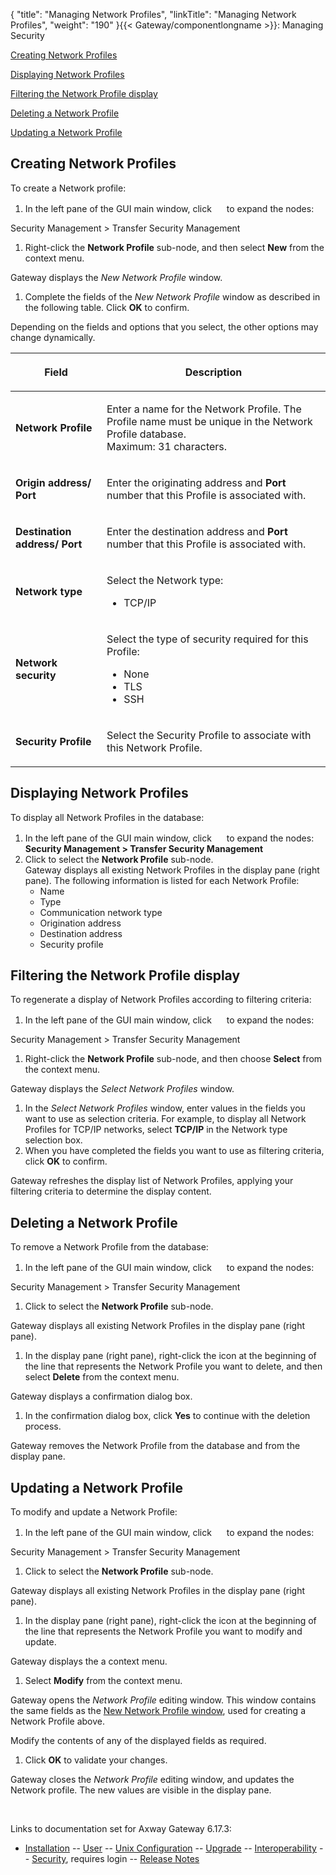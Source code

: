 {
    "title": "Managing Network Profiles",
    "linkTitle": "Managing Network Profiles",
    "weight": "190"
}{{< Gateway/componentlongname  >}}: Managing Security

[Creating Network Profiles](#Defining_Network_Profiles)

[Displaying Network Profiles](#Displaying_Net_Prof)

[Filtering the Network Profile display](#Filtering_Net_Prof_display)

[Deleting a Network Profile](#Deleting_net_prof)

[Updating a Network Profile](#Updating_Net_Prof)

<span id="Defining_Network_Profiles"></span>

## Creating Network Profiles

To create a Network profile:

1.  In the left pane of the GUI main window, click <img src="/Images/Gateway/expand_marker.gif" width="16" height="16" /> to expand the nodes:

Security Management &gt; Transfer Security Management

1.  Right-click the **Network Profile** sub-node, and then select <span style="font-weight: bold;">New</span> from the context menu.

Gateway displays the <span id="New_Network_Profile_window"></span><span style="font-style: italic;">New Network Profile</span> window.

1.  Complete the fields of the <span style="font-style: italic;">New Network Profile</span> window as described in the following table. Click <span style="font-weight: bold;">OK</span> to confirm.

Depending on the fields and options that you select, the other options may change dynamically.

<table>
         
         
         
   
   <thead>
      <tr>
<th class="HeadE-Column1-Header1"><p>Field</p>         </th>
<th class="HeadD-Column1-Header1"><p>Description</p>         </th>
      </tr>
   </thead>
   <tbody>
      <tr>
         <td><p><span style="font-weight: bold;">Network Profile</span></p>         </td>
         <td><p>Enter a name for the Network Profile. The Profile name must be unique in the Network Profile database.<br />
Maximum: 31 characters.</p>         </td>
      </tr>
      <tr>
         <td><p><span style="font-weight: bold;">Origin address/ Port</span></p>         </td>
         <td><p>Enter the originating address and <span style="font-weight: bold;">Port</span> number that this Profile is associated with.</p>         </td>
      </tr>
      <tr>
         <td><p><span style="font-weight: bold;">Destination address/ Port</span></p>         </td>
         <td><p>Enter the destination address and <span style="font-weight: bold;">Port</span> number that this Profile is associated with.</p>         </td>
      </tr>
      <tr>
         <td><p><span style="font-weight: bold;">Network type</span></p>         </td>
         <td><p>Select the Network type:</p>
<ul>
<li>TCP/IP</li>
</ul>         </td>
      </tr>
      <tr>
         <td><p><span style="font-weight: bold;">Network security</span></p>         </td>
         <td><p>Select the type of security required for this Profile:</p>
<ul>
<li>None</li>
<li>TLS</li>
<li>SSH</li>
</ul>         </td>
      </tr>
      <tr>
         <td><p><span style="font-weight: bold;">Security Profile</span></p>         </td>
         <td><p>Select the Security Profile to associate with this Network Profile.</p>         </td>
      </tr>
   </tbody>
</table>

<span id="Displaying_Net_Prof"></span>

## Displaying Network Profiles

To display all Network Profiles in the database:

1.  In the left pane of the GUI main window, click <img src="/Images/Gateway/expand_marker.gif" width="16" height="16" /> to expand the nodes:  
    <span style="font-weight: bold;">Security Management > Transfer Security Management</span>
2.  Click to select the <span style="font-weight: bold;">Network Profile</span> sub-node.  
    Gateway displays all existing Network Profiles in the display pane (right pane). The following information is listed for each Network Profile:
    -   Name
    -   Type
    -   Communication network type
    -   Origination address
    -   Destination address
    -   Security profile

<span id="Filtering_Net_Prof_display"></span>

## Filtering the Network Profile display

To regenerate a display of Network Profiles according to filtering criteria:

1.  In the left pane of the GUI main window, click <img src="/Images/Gateway/expand_marker.gif" width="16" height="16" /> to expand the nodes:

Security Management &gt; Transfer Security Management

1.  Right-click the <span style="font-weight: bold;">Network Profile</span> sub-node, and then choose <span style="font-weight: bold;">Select</span> from the context menu.

Gateway displays the <span style="font-style: italic;">Select Network Profiles</span> window.

1.  In the <span style="font-style: italic;">Select Network Profiles</span> window, enter values in the fields you want to use as selection criteria. For example, to display all Network Profiles for TCP/IP networks, select <span style="font-weight: bold;">TCP/IP</span> in the Network type selection box.
2.  When you have completed the fields you want to use as filtering criteria, click <span style="font-weight: bold;">OK</span> to confirm.

Gateway refreshes the display list of Network Profiles, applying your filtering criteria to determine the display content.

<span id="Deleting_net_prof"></span>

## Deleting a Network Profile

To remove a Network Profile from the database:

1.  In the left pane of the GUI main window, click <img src="/Images/Gateway/expand_marker.gif" width="16" height="16" /> to expand the nodes:

Security Management &gt; Transfer Security Management

1.  Click to select the <span style="font-weight: bold;">Network Profile</span> sub-node.

Gateway displays all existing Network Profiles in the display pane (right pane).

1.  In the display pane (right pane), right-click the icon at the beginning of the line that represents the Network Profile you want to delete, and then select <span style="font-weight: bold;">Delete</span> from the context menu.

Gateway displays a confirmation dialog box.

1.  In the confirmation dialog box, click <span style="font-weight: bold;">Yes</span> to continue with the deletion process.

Gateway removes the Network Profile from the database and from the display pane.

<span id="Updating_Net_Prof"></span>

## Updating a Network Profile

To modify and update a Network Profile:

1.  In the left pane of the GUI main window, click <img src="/Images/Gateway/expand_marker.gif" width="16" height="16" /> to expand the nodes:

Security Management &gt; Transfer Security Management

1.  Click to select the <span style="font-weight: bold;">Network Profile</span> sub-node.

Gateway displays all existing Network Profiles in the display pane (right pane).

1.  In the display pane (right pane), right-click the icon at the beginning of the line that represents the Network Profile you want to modify and update.

Gateway displays the a context menu.

1.  Select <span style="font-weight: bold;">Modify</span> from the context menu.

Gateway opens the <span style="font-style: italic;">Network Profile</span> editing window. This window contains the same fields as the [New Network Profile window](#New_Network_Profile_window), used for creating a Network Profile above.

Modify the contents of any of the displayed fields as required.

1.  Click <span style="font-weight: bold;">OK</span> to validate your changes.

Gateway closes the <span style="font-style: italic;">Network Profile</span> editing window, and updates the Network profile. The new values are visible in the display pane.

 

Links to documentation set for Axway Gateway <span class="mc-variable axway_variables.Release_Number variable">6.17.3</span>:

-   [Installation](/bundle/Gateway_6173_InstallationGuide_allOS_en_HTML5/page/Content/start_page.htm) -- [User](/bundle/Gateway_6173_UsersGuide_allOS_en_HTML5/page/Content/start_page.htm) -- [Unix Configuration](/bundle/Gateway_6173_ConfigurationGuide_UNIX_en_HTML5/page/Content/start_page.htm) -- [Upgrade](/bundle/Gateway_6173_UpgradeGuide_allOS_en_HTML5/page/Content/start_page.htm) -- [Interoperability](/bundle/Gateway_6173_InteroperabilityGuide_allOS_en_HTML5/page/Content/start_page.htm) -- [Security](/bundle/Gateway_6173_SecurityGuide_allOS_en_HTML5/page/Content/start_page.htm), requires login -- [Release Notes](/bundle/Gateway_6173_ReleaseNotes_allOS_en_HTML5/page/Content/Gateway_ReleaseNotes_allOS_en.htm)

